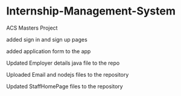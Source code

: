 # Internship-Management-System

ACS Masters Project

added sign in and sign up pages

added application form to the app 

Updated Employer details java file to the repo

Uploaded Email and nodejs files to the repository

Updated StaffHomePage files to the repository
